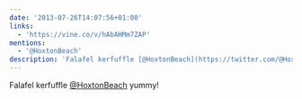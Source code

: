 ```yaml
---
date: '2013-07-26T14:07:56+01:00'
links:
  - 'https://vine.co/v/hAbAHMm7ZAP'
mentions:
  - '@HoxtonBeach'
description: 'Falafel kerfuffle [@HoxtonBeach](https://twitter.com/@HoxtonBeach) yummy! '
---
```

Falafel kerfuffle [@HoxtonBeach](https://twitter.com/@HoxtonBeach) yummy! 
